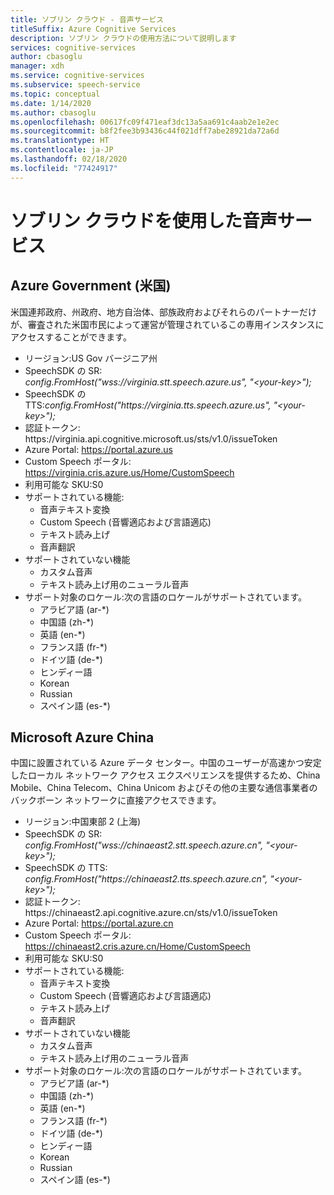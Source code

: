 ```yaml
---
title: ソブリン クラウド - 音声サービス
titleSuffix: Azure Cognitive Services
description: ソブリン クラウドの使用方法について説明します
services: cognitive-services
author: cbasoglu
manager: xdh
ms.service: cognitive-services
ms.subservice: speech-service
ms.topic: conceptual
ms.date: 1/14/2020
ms.author: cbasoglu
ms.openlocfilehash: 00617fc09f471eaf3dc13a5aa691c4aab2e1e2ec
ms.sourcegitcommit: b8f2fee3b93436c44f021dff7abe28921da72a6d
ms.translationtype: HT
ms.contentlocale: ja-JP
ms.lasthandoff: 02/18/2020
ms.locfileid: "77424917"
---
```

# <a name="speech-services-with-sovereign-clouds"></a>ソブリン クラウドを使用した音声サービス

## <a name="azure-government-united-states"></a>Azure Government (米国)

米国連邦政府、州政府、地方自治体、部族政府およびそれらのパートナーだけが、審査された米国市民によって運営が管理されているこの専用インスタンスにアクセスすることができます。
- リージョン:US Gov バージニア州
- SpeechSDK の SR: *config.FromHost("wss://virginia.stt.speech.azure.us", "\<your-key\>");*
- SpeechSDK の TTS:*config.FromHost("https[]()://virginia.tts.speech.azure.us", "\<your-key\>");*
- 認証トークン: https[]()://virginia.api.cognitive.microsoft.us/sts/v1.0/issueToken
- Azure Portal: https://portal.azure.us  
- Custom Speech ポータル: https://virginia.cris.azure.us/Home/CustomSpeech
- 利用可能な SKU:S0
- サポートされている機能:
  - 音声テキスト変換
  - Custom Speech (音響適応および言語適応)
  - テキスト読み上げ
  - 音声翻訳
- サポートされていない機能
  - カスタム音声
  - テキスト読み上げ用のニューラル音声
- サポート対象のロケール:次の言語のロケールがサポートされています。
  - アラビア語 (ar-*)
  - 中国語 (zh-*)
  - 英語 (en-*)
  - フランス語 (fr-*)
  - ドイツ語 (de-*)
  - ヒンディー語
  - Korean
  - Russian
  - スペイン語 (es-*)

## <a name="microsoft-azure-china"></a>Microsoft Azure China

中国に設置されている Azure データ センター。中国のユーザーが高速かつ安定したローカル ネットワーク アクセス エクスペリエンスを提供するため、China Mobile、China Telecom、China Unicom およびその他の主要な通信事業者のバックボーン ネットワークに直接アクセスできます。
- リージョン:中国東部 2 (上海)
- SpeechSDK の SR: *config.FromHost("wss://chinaeast2.stt.speech.azure.cn", "\<your-key\>");*
- SpeechSDK の TTS: *config.FromHost("https[]()://chinaeast2.tts.speech.azure.cn", "\<your-key\>");*
- 認証トークン: https[]()://chinaeast2.api.cognitive.azure.cn/sts/v1.0/issueToken
- Azure Portal: https://portal.azure.cn
- Custom Speech ポータル: https://chinaeast2.cris.azure.cn/Home/CustomSpeech
- 利用可能な SKU:S0
- サポートされている機能:
  - 音声テキスト変換
  - Custom Speech (音響適応および言語適応)
  - テキスト読み上げ
  - 音声翻訳
- サポートされていない機能
  - カスタム音声
  - テキスト読み上げ用のニューラル音声
- サポート対象のロケール:次の言語のロケールがサポートされています。
  - アラビア語 (ar-*)
  - 中国語 (zh-*)
  - 英語 (en-*)
  - フランス語 (fr-*)
  - ドイツ語 (de-*)
  - ヒンディー語
  - Korean
  - Russian
  - スペイン語 (es-*)

